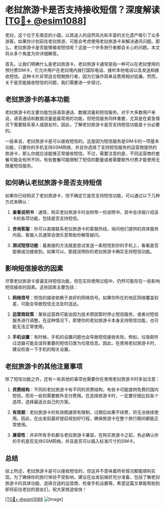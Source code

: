 # 老挝旅游卡是否支持接收短信？深度解读[[TG💪+ @esim1088](https://t.me/s/esim1088)]

老挝，这个位于东南亚的小国，以其迷人的自然风光和丰富的文化遗产吸引了众多游客。如果你计划前往老挝旅游，可能会考虑使用老挝旅游卡来解决通讯问题。那么，老挝旅游卡是否能够接收短信呢？这是一个许多旅行者都会关心的问题。本文将从多个角度为你详细解答。

首先，让我们明确什么是老挝旅游卡。老挝旅游卡通常是指一种可以在老挝使用的预付费SIM卡，它允许用户在老挝境内拨打国际电话、接听本地电话以及发送和接收短信。这种卡片非常适合短期旅行者，因为它操作简单且费用相对低廉。然而，关于是否能接收短信的问题，我们需要进一步探讨。

## 老挝旅游卡的基本功能

老挝旅游卡的主要功能包括语音通话、数据流量和短信服务。对于大多数用户来说，语音通话和数据流量是最常用的功能，但短信服务同样重要，尤其是在紧急情况下需要联系家人或朋友时。因此，了解老挝旅游卡是否支持短信功能是十分必要的。

一般来说，老挝旅游卡是可以接收短信的。这是因为短信服务是SIM卡的一项基本功能，只要你的手机支持GSM网络，并且你选择了支持短信服务的运营商提供的旅游卡，那么你就应该能够正常接收短信。不过，需要注意的是，不同运营商的套餐可能会有所不同，有些套餐可能限制了短信的数量或者需要额外付费才能使用无限量短信服务。

## 如何确认老挝旅游卡是否支持短信

如果你已经购买了老挝旅游卡，但不确定它是否支持短信功能，可以通过以下几种方式来确认：

1. **查看说明书**：通常，购买老挝旅游卡时会附带一份说明书，其中会详细介绍该卡的各项功能，包括是否支持短信。
   
2. **咨询客服**：你可以直接联系老挝旅游卡的客服热线，询问他们提供的具体服务内容。客服人员通常会很乐意帮助你解答疑问。

3. **测试短信功能**：最直接的方法就是尝试发送一条短信到你的手机上，看看是否能够成功接收到。如果可以，那就说明你的老挝旅游卡确实支持短信功能。

## 影响短信接收的因素

尽管老挝旅游卡普遍支持短信功能，但在实际使用过程中，仍然可能存在一些影响短信接收的因素。这些因素主要包括：

1. **网络信号**：短信的接收依赖于良好的网络信号。如果你所在的地区网络覆盖较差，可能会导致短信无法及时送达。

2. **运营商政策**：某些运营商可能会因为技术原因暂时停止短信服务，或者对短信服务进行调整。在这种情况下，即使你的老挝旅游卡本身支持短信功能，也可能无法正常使用。

3. **手机设置**：有时候，手机的设置问题也会导致短信接收失败。例如，垃圾邮件过滤器可能会误将重要的短信归类为垃圾信息。因此，在使用老挝旅游卡时，建议检查一下手机的相关设置。

## 老挝旅游卡的其他注意事项

除了短信功能之外，还有一些其他的事项也需要你在使用老挝旅游卡时多加注意：

1. **资费结构**：不同的老挝旅游卡有不同的资费结构，有些卡可能提供免费的国内短信，而另一些则需要额外支付费用。在选择旅游卡时，一定要仔细比较各个选项，选择最适合自己的方案。

2. **有效期**：老挝旅游卡的有效期通常有限制，过期后如果不续费，将无法继续使用。因此，在出发前最好提前规划好行程，确保旅游卡在整个旅行期间都能正常使用。

3. **兼容性**：并非所有手机都与老挝旅游卡兼容。在购买旅游卡之前，务必确认你的手机是否支持GSM网络，并且是否可以插入标准尺寸的SIM卡。

## 总结

综上所述，老挝旅游卡是可以接收短信的，但这并不意味着所有情况都能顺利实现。为了确保你的旅行体验不受影响，建议在出发前做好充分准备，包括了解老挝旅游卡的具体功能、选择合适的运营商、检查手机设置等。希望这篇文章能帮助到即将前往老挝的朋友们，祝大家旅途愉快！

[[TG💪+ @esim1088](https://t.me/s/esim1088) ![Image](https://i.postimg.cc/4NQfJmqS/Snipaste-2025-05-13-00-14-12.png)]